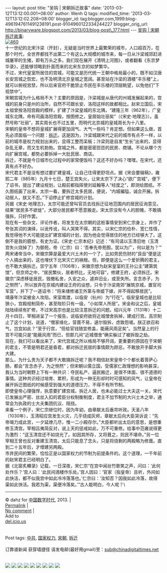 --- layout: post title: "吴钩 | 宋朝拆迁故事" date:
'2013-03-12T13:12:00.001+08:00' author: Wenh Q tags: modified\_time:
'2013-03-12T13:12:02.208+08:00' blogger\_id:
tag:blogger.com,1999:blog-4961947611491238191.post-9104960122334244227
blogger\_orig\_url:
http://binaryware.blogspot.com/2013/03/blog-post\_177.html --- [吴钩 |
宋朝拆迁故事](http://feedproxy.google.com/~r/chinagfwblog/~3/Vrf9ox36GJk/):
\
[![460](https://kexueshangwang.info/chinese/files/2013/03/4601.jpg)](https://kexueshangwang.info/chinese/files/2013/03/4601.jpg)\
十一世纪的北宋汴梁（开封），无疑是当时世界上最繁荣的城市，人口超百万，在那个时代，全世界都找不出第二个有这么大规模的城市来，每一日从汴梁城郊赶进城屠宰的生猪，即有万头之多。我们现在展开《清明上河图》，或者翻看《东京梦华录》，还能够领略到扑面而来的北宋东京的如梦繁华。\
不过，宋代皇室所居住的宫城，可能又是历代统一王朝中格局最小的，既不如汉唐长安宫城之恢宏，也不及明清北京皇城之宽阔。甚至站在汴梁的酒楼“丰乐楼”上，就可以俯视宫禁，所以后来官府干脆禁止市民在丰乐楼的顶层眺望，以免他们“下视禁中”。\
宋朝宫城为什么格局不大？主要的原因是，汴梁城是从唐代的州城发展起来的，宫城的前身只是州的治所，自然不可跟长安、洛阳这样的故都相比。赵宋立国后，宋太祖曾按洛阳宫殿的模样，扩建了汴梁皇城的东北隅，“建隆三年（962年），广皇城东北隅，命有司画洛阳宫殿，按图修之，皇居始壮丽矣”（《宋史·地理志》）。虽然号称“壮丽”，其实周长也不过五里，而明代北京城的皇城周长为十八里。\
宋朝的皇帝不想将皇城扩展得更加阔气、大气一些吗？肯定想。但如果这么做，首先必须面临一个问题：[拆迁](https://kexueshangwang.info/chinese/tag/%e6%8b%86%e8%bf%81/?category=10466 "标签 拆迁 下的日志")。这是因为，汴梁城跟宋代之前的城市有点不一样，以前的城市是权力规划出来的，显得工整而呆板；汴梁则是自发“生长”出来的，显得杂乱无章，而又生机勃勃。宫城之外，都是密密匝匝的民房、商铺。不论从哪个方向扩展宫城，都势必要拆掉一大批民居、商店。\
拆迁，不就是今日城市化过程中的家常便饭吗？这还不好办吗？嘿嘿，在宋代，还真有点不好办。\
宋代君主不是没有想过要扩建皇城，让自己住得更舒坦点。据《宋会要辑稿》，雍熙二年（985年）九月十七日，楚王宫失火，让宋太宗下了决心“欲广宫城”，便下了诏书，提出了建设规划，让殿前都指挥使刘延翰等人“经度之”，即测绘图纸。不久图纸画了出来，太宗一看，要拆迁太多民居，便说，“内城褊隘，诚合开展。拆动居人，朕又不忍。”下诏停止扩修宫城的计划。\
另据《宋史·地理志》，太宗可能还曾叫官员去找拆迁征地范围内的居民征询意见，结果“居民多不欲徙”，大部分居民都不愿意搬走。宋太宗没有今人的胆魄，不敢搞强拆，只好作罢。\
现在有一些杂文、评论作者，将发生在太宗朝的这桩事情安到宋仁宗身上，并作了夸张其词的演绎，以讹传讹，叫人哭笑不得。其实，以宋仁宗的俭朴、宽仁性情，我觉得他不大可能提出扩建宫城的计划，因为他会觉得居住的地方已经够大了。这倒不是我的臆想，有史为证。《宋史·仁宗本纪》记述：“有司请以玉清旧地（玉清宫失火烧掉了）为御苑，帝（仁宗）曰：‘吾奉先帝苑囿，犹以为广，何以是为？’”\
两宋诸帝当中，宋徽宗算是最爱大兴土木的一个了，比如劳民伤财的“艮岳”便是这个人搞出来的，这也埋伏下北宋灭亡的祸根。但，即便是这么一个爱折腾的君主，也不敢大搞拆迁。崇宁五年（1106年），宋徽宗想为赵宋皇室的王孙公主“建第筑馆”，但京师之中，“居民繁伙，居者栉比，无地可容”，修建王府，必须拆迁。宋徽宗“深虑移徙居民，毁撤私舍，久安之众，遽弃旧业，或至失所。言念赤子，为之恻然”，所以放弃在京城内建设王府的设想，只令于汴梁南郊“展筑京城，置官司军营”，并下了一道诏书：“将来缮修诸王外第与帝姬下嫁，并不得起移居民”。\
靖康年汴梁被金人攻陷，宋室南渡，以临安（杭州）为“行在”。临安皇城也是比较狭小，宫殿规制简朴，甚至陛阶只有一级，“小如常人所居”。宋金和议之后，皇城陆陆续续有扩修，不过宋高宗也是比较注意拆迁的问题。绍兴元年（1131年）十二月十四日，宰相进呈了一个报告，说临安府欲将近城僧舍拆掉，建成行宫。高宗制止了这个计划，说道，“僧家缘化，营葺不易，遽尔毁拆，虑致怨嗟。朕正欲召和气，岂宜如此？”至于行宫，“但给官钱随宜修盖，能蔽风雨足矣”。当然皇上的行宫不可能只是“能蔽风雨”而已，但那几间“近城僧舍”确实躲过了被拆毁之劫。\
现在，我们可以看出来了，宋代宫城之所以格局不够开阔，更重要的原因在于宋朝的君主，不管是明君还是昏君，都对拆迁民居的事情颇为顾忌，不敢放开手脚大拆大建。\
那么，为什么贵为天子都不大敢搞拆迁呢？我不相信赵宋皇帝个个都长着菩萨心肠，都会“言念赤子，为之恻然”；但宋朝以儒立国，受儒家仁政理想的影响甚深，我认为当时朝野上下有一种共识：夺民私产、逼民搬迁，是很不体面、很不道德的事情。这种共识经过培育、累积，形成为一种无形却时时可感知的风气，让皇帝在展开拆迁图纸的时候感受到强大的道德压力，不得不有所节制。\
即使皇帝心理强悍，执意要扩建宫城，拆迁人居，也未必能过士大夫这一关。宋代已发展出严密、丝丝入扣的君臣分权制衡制度，君主不加节制的大兴土木之举，通常会为执政的士大夫集团抗议、阻挠。\
来看一个例子，宋仁宗继位时，因为年幼，由章献太后垂帘听政。天圣八年（1030年），玉清昭应宫发生火灾，几乎烧成灰烬，章献太后向大臣哭诉说：“先帝竭力成此宫，一夕延燎几尽，惟一二小殿存尔。”大臣都听出太后的意思，是想重修玉清宫。宰相吕夷简反对，说上天的惩戒如此，万不可重修。给事中范雍说得更为激烈：“这玉清宫还不如烧光了。如因其所存，又将葺之，则民不堪命。”另一位宰相王曾也反对重建玉清宫。太后只能息了念头，只是将烧剩的两殿略为修葺。直到二十五年后，才增建另两殿。\
市井民间的繁荣，恰恰正是以国家权力的节制为前提条件的。这个道理，一千年前的赵宋君主已经明白了。\
据《北窗炙輠录》记载，一日深夜，宋仁宗“在宫中闻丝竹歌笑之声，问曰：‘此何处作乐？’宫人曰：‘此民间酒楼作乐处。’宫人因曰：‘官家（指皇帝）且听，外间如此快活，都不似我宫中如此冷冷落落也。’仁宗曰：‘汝知否？因我如此冷落，故得渠如此快活。我若为渠，渠便冷落矣。’”古人能明白，今人呢？\

* * * * *

© dahz for [中国数字时代](https://kexueshangwang.info/chinese), 2013. |\
[Permalink](https://kexueshangwang.info/chinese/2013/03/%e5%90%b4%e9%92%a9-%e5%ae%8b%e6%9c%9d%e6%8b%86%e8%bf%81%e6%95%85%e4%ba%8b/)
|\
[No
comment](https://kexueshangwang.info/chinese/2013/03/%e5%90%b4%e9%92%a9-%e5%ae%8b%e6%9c%9d%e6%8b%86%e8%bf%81%e6%95%85%e4%ba%8b/#comments)
|\
Add to\
[del.icio.us](http://del.icio.us/post?url=https://kexueshangwang.info/chinese/2013/03/%e5%90%b4%e9%92%a9-%e5%ae%8b%e6%9c%9d%e6%8b%86%e8%bf%81%e6%95%85%e4%ba%8b/&title=%E5%90%B4%E9%92%A9%20%7C%20%E5%AE%8B%E6%9C%9D%E6%8B%86%E8%BF%81%E6%95%85%E4%BA%8B)\
\
\
Post tags:
[中共](https://kexueshangwang.info/chinese/tag/%e4%b8%ad%e5%85%b1/?category=10466),
[国家权力](https://kexueshangwang.info/chinese/tag/%e5%9b%bd%e5%ae%b6%e6%9d%83%e5%8a%9b/?category=10466),
[宋朝](https://kexueshangwang.info/chinese/tag/%e5%ae%8b%e6%9c%9d/?category=10466),
[拆迁](https://kexueshangwang.info/chinese/tag/%e6%8b%86%e8%bf%81/?category=10466)\
\
订靠谱新闻 获穿墙捷径
请发电邮(最好用gmail)至：sub@chinadigitaltimes.net\
\
\
[![](http://feeds.feedburner.com/~ff/chinagfwblog?d=yIl2AUoC8zA)](http://feeds.feedburner.com/~ff/chinagfwblog?a=Vrf9ox36GJk:d4GiUZ2hxLk:yIl2AUoC8zA)
[![](http://feeds.feedburner.com/~ff/chinagfwblog?i=Vrf9ox36GJk:d4GiUZ2hxLk:-BTjWOF_DHI)](http://feeds.feedburner.com/~ff/chinagfwblog?a=Vrf9ox36GJk:d4GiUZ2hxLk:-BTjWOF_DHI)
[![](http://feeds.feedburner.com/~ff/chinagfwblog?i=Vrf9ox36GJk:d4GiUZ2hxLk:F7zBnMyn0Lo)](http://feeds.feedburner.com/~ff/chinagfwblog?a=Vrf9ox36GJk:d4GiUZ2hxLk:F7zBnMyn0Lo)
[![](http://feeds.feedburner.com/~ff/chinagfwblog?i=Vrf9ox36GJk:d4GiUZ2hxLk:V_sGLiPBpWU)](http://feeds.feedburner.com/~ff/chinagfwblog?a=Vrf9ox36GJk:d4GiUZ2hxLk:V_sGLiPBpWU)
[![](http://feeds.feedburner.com/~ff/chinagfwblog?d=qj6IDK7rITs)](http://feeds.feedburner.com/~ff/chinagfwblog?a=Vrf9ox36GJk:d4GiUZ2hxLk:qj6IDK7rITs)
[![](http://feeds.feedburner.com/~ff/chinagfwblog?d=l6gmwiTKsz0)](http://feeds.feedburner.com/~ff/chinagfwblog?a=Vrf9ox36GJk:d4GiUZ2hxLk:l6gmwiTKsz0)
[![](http://feeds.feedburner.com/~ff/chinagfwblog?i=Vrf9ox36GJk:d4GiUZ2hxLk:gIN9vFwOqvQ)](http://feeds.feedburner.com/~ff/chinagfwblog?a=Vrf9ox36GJk:d4GiUZ2hxLk:gIN9vFwOqvQ)
[![](http://feeds.feedburner.com/~ff/chinagfwblog?d=TzevzKxY174)](http://feeds.feedburner.com/~ff/chinagfwblog?a=Vrf9ox36GJk:d4GiUZ2hxLk:TzevzKxY174)
![](http://feeds.feedburner.com/~r/chinagfwblog/~4/Vrf9ox36GJk)
